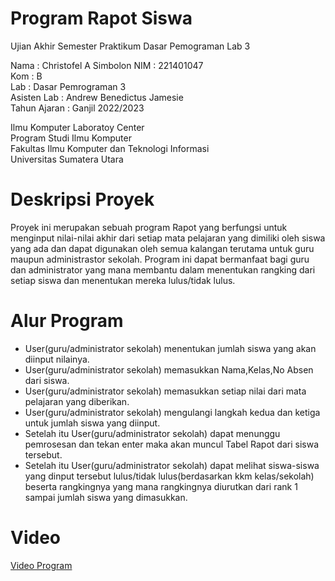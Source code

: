 # Program Rapot Siswa
Ujian Akhir Semester Praktikum Dasar Pemograman Lab 3

Nama : Christofel A Simbolon
NIM  : 221401047   
Kom  : B  
Lab  : Dasar Pemrograman 3  
Asisten Lab : Andrew Benedictus Jamesie  
Tahun Ajaran : Ganjil 2022/2023

Ilmu Komputer Laboratoy Center  
Program Studi Ilmu Komputer  
Fakultas Ilmu Komputer dan Teknologi Informasi  
Universitas Sumatera Utara


# Deskripsi Proyek  
Proyek ini merupakan sebuah program Rapot yang berfungsi untuk menginput nilai-nilai akhir dari setiap mata pelajaran yang dimiliki oleh siswa yang ada dan dapat digunakan oleh semua kalangan terutama untuk guru maupun administrastor sekolah. 
Program ini dapat bermanfaat bagi guru dan administrator  yang mana membantu dalam menentukan rangking dari setiap siswa dan menentukan mereka lulus/tidak lulus. 


# Alur Program
- User(guru/administrator sekolah) menentukan jumlah siswa yang akan diinput nilainya.
- User(guru/administrator sekolah) memasukkan Nama,Kelas,No Absen dari siswa.
- User(guru/administrator sekolah) memasukkan setiap nilai dari mata pelajaran yang diberikan.
- User(guru/administrator sekolah) mengulangi langkah kedua dan ketiga untuk jumlah siswa yang diinput.
- Setelah itu User(guru/administrator sekolah) dapat menunggu pemrosesan dan tekan enter maka akan muncul Tabel Rapot dari siswa tersebut.
- Setelah itu User(guru/administrator sekolah) dapat melihat siswa-siswa yang dinput tersebut lulus/tidak lulus(berdasarkan kkm kelas/sekolah) beserta rangkingnya yang mana        rangkingnya diurutkan dari rank 1 sampai jumlah siswa yang dimasukkan.

# Video
[Video Program](https://youtu.be/q0evHkQLDMQ)